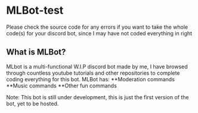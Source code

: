 # MLBot-test
Please check the source code for any errors if you want to take the whole code(s) for your discord bot, since I may have not coded everything in right

## What is MLBot?
MLbot is a multi-functional W.I.P discord bot made by me, I have browsed through countless youtube tutorials and other repositories to complete coding everything for this bot.
MLBot has:
**Moderation commands
**Music commands
**Other fun commands

Note: This bot is still under development, this is just the first version of the bot, yet to be hosted.
